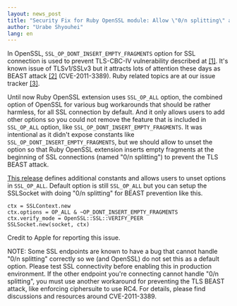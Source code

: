 ```yaml
---
layout: news_post
title: "Security Fix for Ruby OpenSSL module: Allow \"0/n splitting\" as a prevention for the TLS BEAST attack."
author: "Urabe Shyouhei"
lang: en
---
```


In OpenSSL, `SSL_OP_DONT_INSERT_EMPTY_FRAGMENTS` option for SSL
connection is used to prevent TLS-CBC-IV vulnerability described at
[\[1\]][1]. It\'s known issue of TLSv1/SSLv3 but it attracts lots of
attention these days as BEAST attack [\[2\]][2] (CVE-2011-3389). Ruby
related topics are at our issue tracker [\[3\]][3].

Until now Ruby OpenSSL extension uses `SSL_OP_ALL` option, the combined
option of OpenSSL for various bug workarounds that should be rather
harmless, for all SSL connection by default. And it only allows users to
add other options so you could not remove the feature that is included
in `SSL_OP_ALL` option, like `SSL_OP_DONT_INSERT_EMPTY_FRAGMENTS`. It
was intentional as it didn\'t expose constants like
`SSL_OP_DONT_INSERT_EMPTY_FRAGMENTS`, but we should allow to unset the
option so that Ruby OpenSSL extension inserts empty fragments at the
beginning of SSL connections (named \"0/n splitting\") to prevent the
TLS BEAST attack.

[This release][4] defines additional constants and allows users to unset
options in `SSL_OP_ALL`. Default option is still `SSL_OP_ALL` but you
can setup the SSLSocket with doing \"0/n splitting\" for BEAST
prevention like this.

    ctx = SSLContext.new
    ctx.options = OP_ALL & ~OP_DONT_INSERT_EMPTY_FRAGMENTS
    ctx.verify_mode = OpenSSL::SSL::VERIFY_PEER
    SSLSocket.new(socket, ctx)

Credit to Apple for reporting this issue.

NOTE: Some SSL endpoints are known to have a bug that cannot handle
\"0/n splitting\" correctly so we (and OpenSSL) do not set this as a
default option. Please test SSL connectivity before enabling this in
production environment. If the other endpoint you\'re connecting cannot
handle \"0/n splitting\", you must use another workaround for preventing
the TLS BEAST attack, like enforcing ciphersuite to use RC4. For
details, please find discussions and resources around CVE-2011-3389.



[1]: http://www.openssl.org/~bodo/tls-cbc.txt
[2]: https://www.cve.org/CVERecord?id=CVE-2011-3389
[3]: https://bugs.ruby-lang.org/5353
[4]: http://mla.n-z.jp/?ruby-talk=393484
